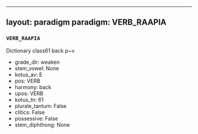 
---
layout: paradigm
paradigm: VERB_RAAPIA
---
### ` VERB_RAAPIA `

Dictionary class61 back p~v
* grade_dir: weaken
* stem_vowel: None
* kotus_av: E
* pos: VERB
* harmony: back
* upos: VERB
* kotus_tn: 61
* plurale_tantum: False
* clitics: False
* possessive: False
* stem_diphthong: None
